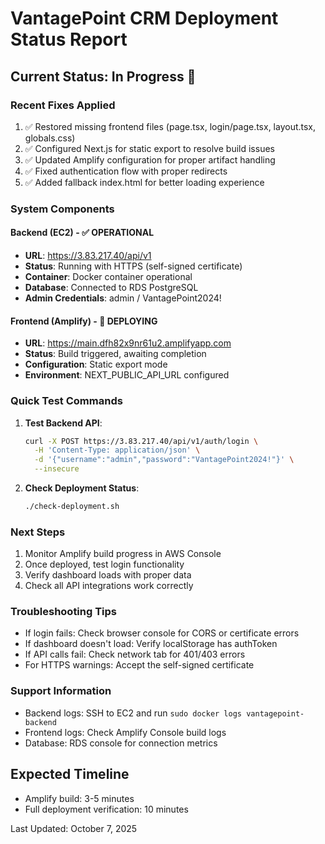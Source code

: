 # VantagePoint CRM Deployment Status Report

## Current Status: In Progress 🚀

### Recent Fixes Applied
1. ✅ Restored missing frontend files (page.tsx, login/page.tsx, layout.tsx, globals.css)
2. ✅ Configured Next.js for static export to resolve build issues
3. ✅ Updated Amplify configuration for proper artifact handling
4. ✅ Fixed authentication flow with proper redirects
5. ✅ Added fallback index.html for better loading experience

### System Components

#### Backend (EC2) - ✅ OPERATIONAL
- **URL**: https://3.83.217.40/api/v1
- **Status**: Running with HTTPS (self-signed certificate)
- **Container**: Docker container operational
- **Database**: Connected to RDS PostgreSQL
- **Admin Credentials**: admin / VantagePoint2024!

#### Frontend (Amplify) - 🔄 DEPLOYING
- **URL**: https://main.dfh82x9nr61u2.amplifyapp.com
- **Status**: Build triggered, awaiting completion
- **Configuration**: Static export mode
- **Environment**: NEXT_PUBLIC_API_URL configured

### Quick Test Commands

1. **Test Backend API**:
   ```bash
   curl -X POST https://3.83.217.40/api/v1/auth/login \
     -H 'Content-Type: application/json' \
     -d '{"username":"admin","password":"VantagePoint2024!"}' \
     --insecure
   ```

2. **Check Deployment Status**:
   ```bash
   ./check-deployment.sh
   ```

### Next Steps
1. Monitor Amplify build progress in AWS Console
2. Once deployed, test login functionality
3. Verify dashboard loads with proper data
4. Check all API integrations work correctly

### Troubleshooting Tips
- If login fails: Check browser console for CORS or certificate errors
- If dashboard doesn't load: Verify localStorage has authToken
- If API calls fail: Check network tab for 401/403 errors
- For HTTPS warnings: Accept the self-signed certificate

### Support Information
- Backend logs: SSH to EC2 and run `sudo docker logs vantagepoint-backend`
- Frontend logs: Check Amplify Console build logs
- Database: RDS console for connection metrics

## Expected Timeline
- Amplify build: 3-5 minutes
- Full deployment verification: 10 minutes

Last Updated: October 7, 2025
